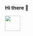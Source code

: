 ### Hi there 👋

<img src="[https://your-image-url.type](https://github.com/LwaziNcubeX/LwaziNcubeX/blob/main/shark.gif)" width="50" height="50">
